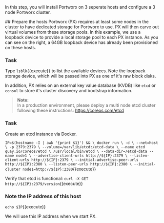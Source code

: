 In this step, you will install Portworx on 3 seperate hosts and configure a 3 node Portworx cluster.

## Prepare the hosts
Portworx (PX) requires at least some nodes in the cluster to have dedicated storage for Portworx to use.  PX will then carve out virtual volumes from these storage pools.  In this example, we use a loopback device to provide a local storage pool to each PX instance.  As you can see on the right, a 64GB loopback device has already been provisioned on these hosts.

### Task
Type `lsblk`{{execute}} to list the available devices.  Note the loopback storage device, which will be passed into PX as one of it's raw block disks.

In addition, PX relies on an external key value database (KVDB) like `etcd` or `consul` to store it's cluster discovery and bootstrap information.

>**Note:**<br/>In a production environment, please deploy a multi node etcd cluster following these instructions: https://coreos.com/etcd 

### Task
Create an etcd instance via Docker.

`IP=$(hostname -I | awk '{print $1}') && \
 docker run \
 -d \
 --net=host \
 -p 2379:2379 \
 --volume=/var/lib/etcd:/etcd-data \
 --name etcd quay.io/coreos/etcd \
 /usr/local/bin/etcd \
 --data-dir=/etcd-data --name node1 \
 --advertise-client-urls http://${IP}:2379 \
 --listen-client-urls http://${IP}:2379 \
 --initial-advertise-peer-urls http://${IP}:2380 \
 --listen-peer-urls http://${IP}:2380 \
 --initial-cluster node1=http://${IP}:2380`{{execute}}

Verify that etcd is functional:
`curl -X GET http://${IP}:2379/version`{{execute}}

### Note the IP address of this host
`echo $IP`{{execute}}

We will use this IP address when we start PX.
